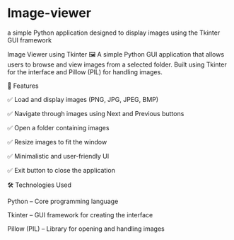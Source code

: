 # Image-viewer
 a simple Python application designed to  display images using the Tkinter GUI framework

Image Viewer using Tkinter 🖼️
A simple Python GUI application that allows users to browse and view images from a selected folder. Built using Tkinter for the interface and Pillow (PIL) for handling images.

🚀 Features

✅ Load and display images (PNG, JPG, JPEG, BMP)

✅ Navigate through images using Next and Previous buttons

✅ Open a folder containing images

✅ Resize images to fit the window

✅ Minimalistic and user-friendly UI

✅ Exit button to close the application

🛠️ Technologies Used

Python – Core programming language

Tkinter – GUI framework for creating the interface

Pillow (PIL) – Library for opening and handling images

